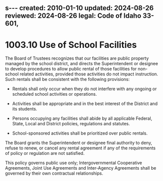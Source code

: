 s---
created: 2010-01-10
updated: 2024-08-26
reviewed: 2024-08-26
legal: Code of Idaho 33-601,
---

# 1003.10 Use of School Facilities

The Board of Trustees recognizes that our facilities are public property managed by the school district, and directs the Superintendent or designee to develop procedures to allow public rental of those facilities for non-school related activities, provided those activities do not impact instruction. Such rentals shall be consistent with the following provisions:

- Rentals shall only occur when they do not interfere with any ongoing or scheduled school activities or operations.

- Activities shall be appropriate and in the best interest of the District and its students.

- Persons occupying any facilities shall abide by all applicable Federal, State, Local and District policies, regulations and statutes.

- School-sponsored activities shall be prioritized over public rentals.

The Board grants the Superintendent or designee final authority to deny, refuse to renew, or cancel any rental agreement if any of the requirements of policy or regulation are not satisfied.

This policy governs public use only; Intergovernmental Cooperative Agreements, Joint Use Agreements and Inter-Agency Agreements shall be governed by their own contractual relationships.

